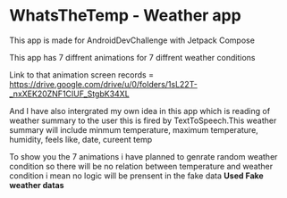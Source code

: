# WhatsTheTemp - Weather app

This app is made for AndroidDevChallenge with Jetpack Compose


 This app has 7 diffrent animations for 7 diffrent weather conditions
 
 Link to that animation screen records = https://drive.google.com/drive/u/0/folders/1sL22T-_nxXEK20ZNF1CIUF_StgbK34XL
 
 And I have also intergrated my own idea in this app which is reading of weather summary to the user this is fired by TextToSpeech.This weather summary will include minmum temperature, maximum temperature, humidity, feels like, date, cureent temp
 
 
   To show you the 7 animations i have planned to genrate random weather condition so there will be no relation between temperature and weather condition i mean no logic will be prensent in the fake data
  **Used Fake weather datas**
